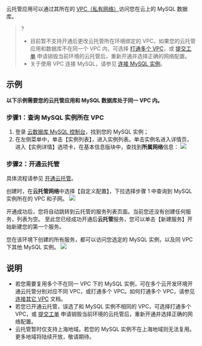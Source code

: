 云托管应用可以通过其所在的 [VPC（私有网络）](https://cloud.tencent.com/document/product/215)访问您在云上的 MySQL 数据库。

>? 
> - 目前暂不支持开通后更改云托管所在环境绑定的 VPC，如果您的云托管应用和数据库不在同一个 VPC 内，可选择 [打通多个 VPC](https://cloud.tencent.com/document/product/215/36698)，或 [提交工单](https://console.cloud.tencent.com/workorder/category) 申请销毁当前环境的云托管后，重新开通并选择正确的网络配置。
> - 关于使用 VPC 连接 MySQL，请参见 [连接 MySQL 实例](https://cloud.tencent.com/document/product/236/3130)。

## 示例

**以下示例需要您的云托管应用和 MySQL 数据库处于同一 VPC 内。**

### 步骤1：查询 MySQL 实例所在 VPC

1. 登录 [云数据库 MySQL 控制台](https://console.cloud.tencent.com/cdb)，找到您的 MySQL 实例；
2. 在左侧菜单中，单击【实例列表】，进入实例列表。单击实例名进入详情页，进入【实例详情】选项卡，在基本信息版块中，查找到**所属网络**信息：
   ![](https://main.qcloudimg.com/raw/587ff2bf466ce705cd1b559d36d48cf8.jpg)

### 步骤2：开通云托管

具体流程请参见 [开通云托管](https://cloud.tencent.com/document/product/1243/47080)。

创建时，在**云托管网络**中选择【自定义配置】，下拉选择步骤 1 中查询到 MySQL 实例所在的 VPC 和子网。
![](https://main.qcloudimg.com/raw/0a0d75d92a19a9abbd66ec318d3af591.png)

开通成功后，您将自动跳转到云托管的服务列表页面。当前您还没有创建任何服务，列表为空。
至此您已经成功开通后**云托管**服务，您可以单击【新建服务】开始新建您的第一个服务。

您在该环境下创建的所有服务，都可以访问您选定的 MySQL 实例，以及同 VPC 下其他 MySQL 实例。
![](https://main.qcloudimg.com/raw/6b5051cc990cafee831e002416b5e67e.png)

## 说明

- 若您需要复用多个不在同一 VPC 下的 MySQL 实例，可在多个云开发环境开通云托管分别对应不同 VPC，或打通多个 VPC。如何打通多个 VPC，请参见 [连接其它 VPC](https://cloud.tencent.com/document/product/215/36698) 文档。
- 若您已开通云托管，误选了和 MySQL 实例不相同的 VPC，可选择打通多个 VPC，或 [提交工单](https://console.cloud.tencent.com/workorder/category) 申请销毁当前环境的云托管后，重新开通并选择正确的网络配置。
- 云托管暂时仅支持上海地域。若您的 MySQL 实例不在上海地域则无法复用。更多地域将陆续开放，敬请期待。
